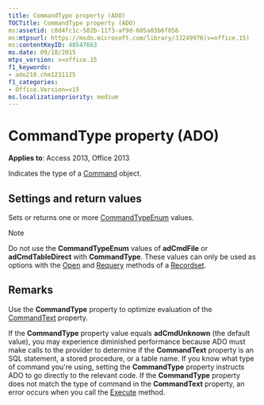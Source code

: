 ```yaml
---
title: CommandType property (ADO)
TOCTitle: CommandType property (ADO)
ms:assetid: c8d4fc1c-502b-11f3-af9d-605a03b6f056
ms:mtpsurl: https://msdn.microsoft.com/library/JJ249976(v=office.15)
ms:contentKeyID: 48547663
ms.date: 09/18/2015
mtps_version: v=office.15
f1_keywords:
- ado210.chm1231125
f1_categories:
- Office.Version=v15
ms.localizationpriority: medium
---
```


# CommandType property (ADO)


**Applies to**: Access 2013, Office 2013

Indicates the type of a [Command](command-object-ado.md) object.

## Settings and return values

Sets or returns one or more [CommandTypeEnum](commandtypeenum.md) values.

> [!NOTE]
> Do not use the **CommandTypeEnum** values of **adCmdFile** or **adCmdTableDirect** with **CommandType**. These values can only be used as options with the [Open](open-method-ado-recordset.md) and [Requery](requery-method-ado.md) methods of a [Recordset](recordset-object-ado.md).


## Remarks

Use the **CommandType** property to optimize evaluation of the [CommandText](commandtext-property-ado.md) property.

If the **CommandType** property value equals **adCmdUnknown** (the default value), you may experience diminished performance because ADO must make calls to the provider to determine if the **CommandText** property is an SQL statement, a stored procedure, or a table name. If you know what type of command you're using, setting the **CommandType** property instructs ADO to go directly to the relevant code. If the **CommandType** property does not match the type of command in the **CommandText** property, an error occurs when you call the [Execute](https://docs.microsoft.com/office/vba/access/concepts/miscellaneous/execute-method-ado-command) method.

